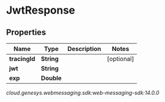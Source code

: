 # JwtResponse


## Properties

| Name | Type | Description | Notes |
| ------------ | ------------- | ------------- | ------------- |
| **tracingId** | **String** |  |  [optional] |
| **jwt** | **String** |  |  |
| **exp** | **Double** |  |  |




_cloud.genesys.webmessaging.sdk:web-messaging-sdk:14.0.0_
